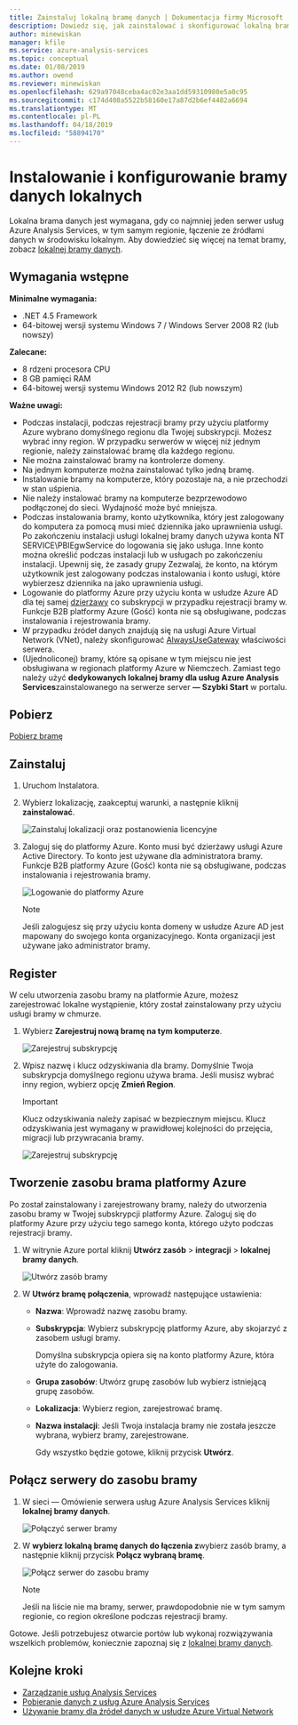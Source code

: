 ```yaml
---
title: Zainstaluj lokalną bramę danych | Dokumentacja firmy Microsoft
description: Dowiedz się, jak zainstalować i skonfigurować lokalną bramę danych.
author: minewiskan
manager: kfile
ms.service: azure-analysis-services
ms.topic: conceptual
ms.date: 01/08/2019
ms.author: owend
ms.reviewer: minewiskan
ms.openlocfilehash: 629a97048ceba4ac02e3aa1dd59310980e5a0c95
ms.sourcegitcommit: c174d408a5522b58160e17a87d2b6ef4482a6694
ms.translationtype: MT
ms.contentlocale: pl-PL
ms.lasthandoff: 04/18/2019
ms.locfileid: "58894170"
---
```

# <a name="install-and-configure-an-on-premises-data-gateway"></a>Instalowanie i konfigurowanie bramy danych lokalnych

Lokalna brama danych jest wymagana, gdy co najmniej jeden serwer usług Azure Analysis Services, w tym samym regionie, łączenie ze źródłami danych w środowisku lokalnym. Aby dowiedzieć się więcej na temat bramy, zobacz [lokalnej bramy danych](analysis-services-gateway.md).

## <a name="prerequisites"></a>Wymagania wstępne

**Minimalne wymagania:**

* .NET 4.5 Framework
* 64-bitowej wersji systemu Windows 7 / Windows Server 2008 R2 (lub nowszy)

**Zalecane:**

* 8 rdzeni procesora CPU
* 8 GB pamięci RAM
* 64-bitowej wersji systemu Windows 2012 R2 (lub nowszym)

**Ważne uwagi:**

* Podczas instalacji, podczas rejestracji bramy przy użyciu platformy Azure wybrano domyślnego regionu dla Twojej subskrypcji. Możesz wybrać inny region. W przypadku serwerów w więcej niż jednym regionie, należy zainstalować bramę dla każdego regionu. 
* Nie można zainstalować bramy na kontrolerze domeny.
* Na jednym komputerze można zainstalować tylko jedną bramę.
* Instalowanie bramy na komputerze, który pozostaje na, a nie przechodzi w stan uśpienia.
* Nie należy instalować bramy na komputerze bezprzewodowo podłączonej do sieci. Wydajność może być mniejsza.
* Podczas instalowania bramy, konto użytkownika, który jest zalogowany do komputera za pomocą musi mieć dziennika jako uprawnienia usługi. Po zakończeniu instalacji usługi lokalnej bramy danych używa konta NT SERVICE\PBIEgwService do logowania się jako usługa. Inne konto można określić podczas instalacji lub w usługach po zakończeniu instalacji. Upewnij się, że zasady grupy Zezwalaj, że konto, na którym użytkownik jest zalogowany podczas instalowania i konto usługi, które wybierzesz dziennika na jako uprawnienia usługi.
* Logowanie do platformy Azure przy użyciu konta w usłudze Azure AD dla tej samej [dzierżawy](/previous-versions/azure/azure-services/jj573650(v=azure.100)#BKMK_WhatIsAnAzureADTenant) co subskrypcji w przypadku rejestracji bramy w. Funkcje B2B platformy Azure (Gość) konta nie są obsługiwane, podczas instalowania i rejestrowania bramy.
* W przypadku źródeł danych znajdują się na usługi Azure Virtual Network (VNet), należy skonfigurować [AlwaysUseGateway](analysis-services-vnet-gateway.md) właściwości serwera.
* (Ujednoliconej) bramy, które są opisane w tym miejscu nie jest obsługiwana w regionach platformy Azure w Niemczech. Zamiast tego należy użyć **dedykowanych lokalnej bramy dla usług Azure Analysis Services**zainstalowanego na serwerze server **— Szybki Start** w portalu. 


## <a name="download"></a>Pobierz

 [Pobierz bramę](https://aka.ms/azureasgateway)

## <a name="install"></a>Zainstaluj

1. Uruchom Instalatora.

2. Wybierz lokalizację, zaakceptuj warunki, a następnie kliknij **zainstalować**.

   ![Zainstaluj lokalizacji oraz postanowienia licencyjne](media/analysis-services-gateway-install/aas-gateway-installer-accept.png)

3. Zaloguj się do platformy Azure. Konto musi być dzierżawy usługi Azure Active Directory. To konto jest używane dla administratora bramy. Funkcje B2B platformy Azure (Gość) konta nie są obsługiwane, podczas instalowania i rejestrowania bramy.

   ![Logowanie do platformy Azure](media/analysis-services-gateway-install/aas-gateway-installer-account.png)

   > [!NOTE]
   > Jeśli zalogujesz się przy użyciu konta domeny w usłudze Azure AD jest mapowany do swojego konta organizacyjnego. Konta organizacji jest używane jako administrator bramy.

## <a name="register"></a>Register

W celu utworzenia zasobu bramy na platformie Azure, możesz zarejestrować lokalne wystąpienie, który został zainstalowany przy użyciu usługi bramy w chmurze. 

1.  Wybierz **Zarejestruj nową bramę na tym komputerze**.

    ![Zarejestruj subskrypcję](media/analysis-services-gateway-install/aas-gateway-register-new.png)

2. Wpisz nazwę i klucz odzyskiwania dla bramy. Domyślnie Twoja subskrypcja domyślnego regionu używa brama. Jeśli musisz wybrać inny region, wybierz opcję **Zmień Region**.

    > [!IMPORTANT]
    > Klucz odzyskiwania należy zapisać w bezpiecznym miejscu. Klucz odzyskiwania jest wymagany w prawidłowej kolejności do przejęcia, migracji lub przywracania bramy. 

   ![Zarejestruj subskrypcję](media/analysis-services-gateway-install/aas-gateway-register-name.png)


## <a name="create-resource"></a>Tworzenie zasobu brama platformy Azure

Po został zainstalowany i zarejestrowany bramy, należy do utworzenia zasobu bramy w Twojej subskrypcji platformy Azure. Zaloguj się do platformy Azure przy użyciu tego samego konta, którego użyto podczas rejestracji bramy.

1. W witrynie Azure portal kliknij **Utwórz zasób** > **integracji** > **lokalnej bramy danych**.

   ![Utwórz zasób bramy](media/analysis-services-gateway-install/aas-gateway-new-azure-resource.png)

2. W **Utwórz bramę połączenia**, wprowadź następujące ustawienia:

   * **Nazwa**: Wprowadź nazwę zasobu bramy. 

   * **Subskrypcja**: Wybierz subskrypcję platformy Azure, aby skojarzyć z zasobem usługi bramy. 
   
     Domyślna subskrypcja opiera się na konto platformy Azure, która użyte do zalogowania.

   * **Grupa zasobów**: Utwórz grupę zasobów lub wybierz istniejącą grupę zasobów.

   * **Lokalizacja**: Wybierz region, zarejestrować bramę.

   * **Nazwa instalacji**: Jeśli Twoja instalacja bramy nie została jeszcze wybrana, wybierz bramy, zarejestrowane. 

     Gdy wszystko będzie gotowe, kliknij przycisk **Utwórz**.

## <a name="connect-servers"></a>Połącz serwery do zasobu bramy

1. W sieci — Omówienie serwera usług Azure Analysis Services kliknij **lokalnej bramy danych**.

   ![Połączyć serwer bramy](media/analysis-services-gateway-install/aas-gateway-connect-server.png)

2. W **wybierz lokalną bramę danych do łączenia z**wybierz zasób bramy, a następnie kliknij przycisk **Połącz wybraną bramę**.

   ![Połącz serwer do zasobu bramy](media/analysis-services-gateway-install/aas-gateway-connect-resource.png)

    > [!NOTE]
    > Jeśli na liście nie ma bramy, serwer, prawdopodobnie nie w tym samym regionie, co region określone podczas rejestracji bramy. 

Gotowe. Jeśli potrzebujesz otwarcie portów lub wykonaj rozwiązywania wszelkich problemów, koniecznie zapoznaj się z [lokalnej bramy danych](analysis-services-gateway.md).

## <a name="next-steps"></a>Kolejne kroki

* [Zarządzanie usług Analysis Services](analysis-services-manage.md)   
* [Pobieranie danych z usług Azure Analysis Services](analysis-services-connect.md)   
* [Używanie bramy dla źródeł danych w usłudze Azure Virtual Network](analysis-services-vnet-gateway.md)
